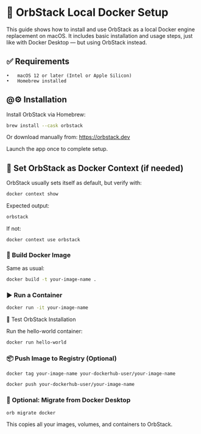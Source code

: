 # 🐳 OrbStack Local Docker Setup

This guide shows how to install and use OrbStack as a local Docker engine replacement on macOS. It includes basic installation and usage steps, just like with Docker Desktop — but using OrbStack instead.

## ✅ Requirements

    •	macOS 12 or later (Intel or Apple Silicon)
    •	Homebrew installed

## @⚙️ Installation

Install OrbStack via Homebrew:

```bash
brew install --cask orbstack
```

Or download manually from:
https://orbstack.dev

Launch the app once to complete setup.

## 🔁 Set OrbStack as Docker Context (if needed)

OrbStack usually sets itself as default, but verify with:

```bash
docker context show
```

Expected output:

```bash
orbstack
```

If not:

```basg
docker context use orbstack
```

### 🔨 Build Docker Image

Same as usual:

```bash
docker build -t your-image-name .
```

### ▶️ Run a Container

```bash
docker run -it your-image-name
```

🧪 Test OrbStack Installation

Run the hello-world container:

```bash
docker run hello-world
```

### 📦 Push Image to Registry (Optional)
```bash
docker tag your-image-name your-dockerhub-user/your-image-name

docker push your-dockerhub-user/your-image-name
```
### 🧼 Optional: Migrate from Docker Desktop
```bash
orb migrate docker
```
This copies all your images, volumes, and containers to OrbStack.
